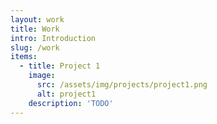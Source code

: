 ```yaml
---
layout: work
title: Work
intro: Introduction
slug: /work
items:
  - title: Project 1
    image:
      src: /assets/img/projects/project1.png
      alt: project1
    description: 'TODO'
---
```

